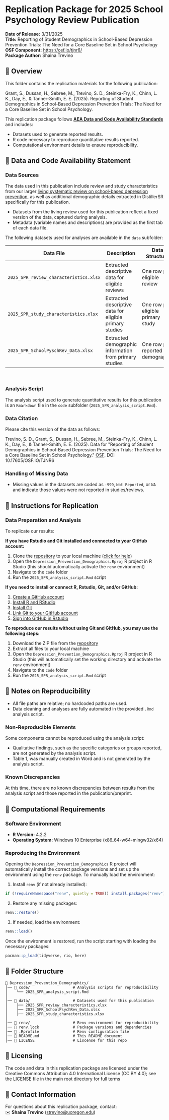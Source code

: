 
# **Replication Package for 2025 School Psychology Review Publication**
<!-- TODO: UPDATE WITH NEW STRUCTURE NOW ITS OWN REPO, NOT PUBLICATIONS SUBFOLDER--->

**Date of Release:** 3/31/2025  
**Title:** Reporting of Student Demographics in School-Based Depression Prevention Trials: The Need for a Core Baseline Set in School Psychology <br>
**OSF Component:** <https://osf.io/tjnr6/> <br> <!-- TODO: INSERT LINK AFTER PUBLICATION -->
**Package Author:** Shaina Trevino 



## **🔹 Overview**
This folder contains the replication materials for the following publication:  

<!-- TODO: INSERT CITATION/DOI AFTER PUBLICATION -->
Grant, S., Dussan, H., Sebree, M., Trevino, S. D., Steinka-Fry, K., Chinn, L. K., Day, E., & Tanner-Smith, E. E. (2025). Reporting of Student Demographics in School-Based Depression Prevention Trials: The Need for a Core Baseline Set in School Psychology.

This replication package follows **[AEA Data and Code Availability Standards](https://datacodestandard.org/)** and includes:
- Datasets used to generate reported results.
- R code necessary to reproduce quantitative results reported.
- Computational environment details to ensure reproducibility.


## **🔹 Data and Code Availability Statement**
### **Data Sources**
The data used in this publication include review and study characteristics from our larger [living systematic review on school-based depression prevention](https://github.com/HEDCO-Institute/Depression_Prevention_Overview), as well as additional demographic details extracted in DistillerSR specifically for this publication.
- Datasets from the living review used for this publication reflect a fixed version of the data, captured during analysis. 
- Metadata (variable names and descriptions) are provided as the first tab of each data file.

The following datasets used for analyses are available in the `data` subfolder:

| Data File | Description | Data Structure |
|-----------|-------------|-----------| 
| `2025_SPR_review_characteristics.xlsx` | Extracted descriptive data for eligible reviews | One row per eligible review | 
| `2025_SPR_study_characteristics.xlsx` | Extracted descriptive data for eligible primary studies | One row per eligible primary study |
| `2025_SPR_SchoolPyschRev_Data.xlsx` | Extracted demographic information from primary studies | One row per reported demographic | 
<br>

### **Analysis Script**
The analysis script used to generate quantitative results for this publication is an `Rmarkdown` file in the `code` subfolder (`2025_SPR_analysis_script.Rmd`). 

### **Data Citation**
Please cite this version of the data as follows:

<!-- TODO: INSERT CITATION/DOI AFTER PUBLICATION -->
Trevino, S. D., Grant, S., Dussan, H., Sebree, M., Steinka-Fry, K., Chinn, L. K., Day, E., & Tanner-Smith, E. E. (2025). Data for "Reporting of Student Demographics in School-Based Depression Prevention Trials: The Need for a Core Baseline Set in School Psychology." [OSF](https://osf.io/tjnr6/). DOI 10.17605/OSF.IO/TJNR6

### **Handling of Missing Data**
- Missing values in the datasets are coded as `-999`, `Not Reported`, or `NA` and indicate those values were not reported in studies/reviews.


## **🔹 Instructions for Replication**

### **Data Preparation and Analysis**
To replicate our results: 

**If you have Rstudio and Git installed and connected to your GitHub account:**

1. Clone the [repository](https://github.com/HEDCO-Institute/Depression_Prevention_Demographics) to your local machine ([click for help](https://book.cds101.com/using-rstudio-server-to-clone-a-github-repo-as-a-new-project.html#step---2))
1. Open the `Depression_Prevention_Demographics.Rproj` R project in R Studio (this should automatically activate the `renv` environment)
1. Navigate to the `code` folder
1. Run the `2025_SPR_analysis_script.Rmd` script 

**If you need to install or connect R, Rstudio, Git, and/or GitHub:**

1. [Create a GitHub account](https://happygitwithr.com/github-acct.html#github-acct)
1. [Install R and RStudio](https://happygitwithr.com/install-r-rstudio.html)
1. [Install Git](https://happygitwithr.com/install-git.html)
1. [Link Git to your GitHub account](https://happygitwithr.com/hello-git.html)
1. [Sign into GitHub in Rstudio](https://happygitwithr.com/https-pat.html)

**To reproduce our results without using Git and GitHub, you may use the following steps:** 

1. Download the ZIP file from the [repository](https://github.com/HEDCO-Institute/Depression_Prevention_Demographics)
1. Extract all files to your local machine
1. Open the `Depression_Prevention_Demographics.Rproj` R project in R Studio (this will automatically set the working directory and activate the `renv` environment)
1. Navigate to the `code` folder
1. Run the `2025_SPR_analysis_script.Rmd` script 


## **🔹 Notes on Reproducibility**
- All file paths are relative; no hardcoded paths are used.
- Data cleaning and analyses are fully automated in the provided `.Rmd` analysis script.

### **Non-Reproducible Elements**
Some components cannot be reproduced using the analysis script:
- Qualitative findings, such as the specific categories or groups reported, are not generated by the analysis script. 
- Table 1, was manually created in Word and is not generated by the analysis script.

### **Known Discrepancies**
<!-- TODO: INSERT CITATION/DOI AFTER PUBLICATION -->
At this time, there are no known discrepancies between results from the analysis script and those reported in the publication/preprint.


## **🔹 Computational Requirements**
### **Software Environment**
- **R Version:** 4.2.2  
- **Operating System:** Windows 10 Enterprise (x86_64-w64-mingw32/x64)  

### **Reproducing the Environment**
Opening the `Depression_Prevention_Demographics` R project will automatically install the correct package versions and set up the environment using the `renv` package. To manually load the environment:

1. Install `renv` (if not already installed):
```r
if (!requireNamespace("renv", quietly = TRUE)) install.packages("renv")
```

2. Restore any missing packages:
```r
renv::restore()
```

3. If needed, load the environment:
```r
renv::load()
```

Once the environment is restored, run the script starting with loading the necessary packages:
```r
pacman::p_load(tidyverse, rio, here)
```


## **🔹 Folder Structure**
```
📁 Depression_Prevention_Demographics/
│── 📁 code/                   # Analysis scripts for reproducibility
│    └── 2025_SPR_analysis_script.Rmd
│
│── 📁 data/                   # Datasets used for this publication
│    ├── 2025_SPR_review_characteristics.xlsx
│    ├── 2025_SPR_SchoolPsychRev_Data.xlsx
│    ├── 2025_SPR_study_characteristics.xlsx
│
│── 📁 renv/                   # Renv environment for reproducibility
│── 📄 renv.lock               # Package versions and dependencies
│── 📄 .Rprofile               # Renv configuration file
│── 📄 README.md               # This README document
│── 📄 LICENSE                 # Liscense for this repo
```


## **🔹 Licensing**
The code and data in this replication package are licensed under the Creative Commons Attribution 4.0 International License (CC BY 4.0); see the LICENSE file in the main root directory for full terms



## **🔹 Contact Information**
For questions about this replication package, contact:  
✉️ **Shaina Trevino** (strevino@uoregon.edu)  

